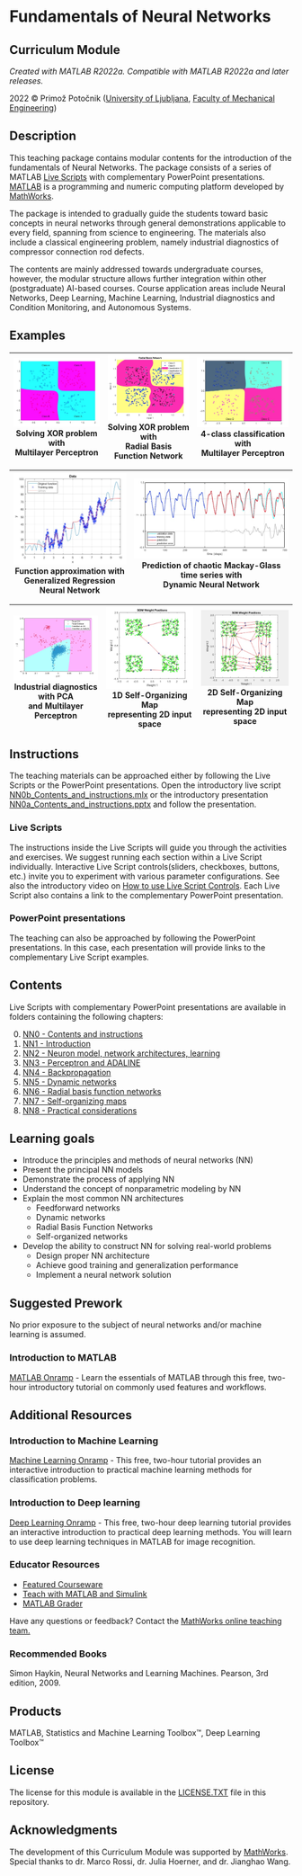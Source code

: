 # Fundamentals of Neural Networks

## Curriculum Module

_Created with MATLAB R2022a. Compatible with MATLAB R2022a and later releases._

2022 © Primož Potočnik ([University of Ljubljana](https://www.uni-lj.si/), [Faculty of Mechanical Engineering](https://www.fs.uni-lj.si/))

## Description

This teaching package contains modular contents for the introduction of the fundamentals of Neural Networks. The package consists of a series of MATLAB [Live Scripts](https://www.mathworks.com/products/matlab/live-editor.html) with complementary PowerPoint presentations. 
[MATLAB](https://www.mathworks.com/matlab) is a programming and numeric computing platform developed by [MathWorks](https://www.mathworks.com/company).

The package is intended to gradually guide the students toward basic concepts in neural networks through general demonstrations applicable to every field, spanning from science to engineering. The materials also include a classical engineering problem, namely industrial diagnostics of compressor connection rod defects.

The contents are mainly addressed towards undergraduate courses, however, the modular structure allows further integration within other (postgraduate) AI-based courses. Course application areas include Neural Networks, Deep Learning, Machine Learning, Industrial diagnostics and Condition Monitoring, and Autonomous Systems.

## Examples

| <img src="Images/net1.jpg" width="250"><br>Solving XOR problem with<br>Multilayer Perceptron | <img src="Images/net6.jpg" width="250"><br>Solving XOR problem with<br>Radial Basis Function Network | <img src="Images/net2.jpg" width="250"><br>4-class classification with<br>Multilayer Perceptron |
| ----------- | ----------- | ----------- |

| <img src="Images/net5.jpg" width="300"><br>Function approximation with<br>Generalized Regression Neural Network | <img src="Images/net4.jpg" width="475"><br>Prediction of chaotic Mackay-Glass time series with<br>Dynamic Neural Network  | 
| ----------- | ----------- |

| <img src="Images/net3.jpg" width="250"><br>Industrial diagnostics with PCA<br>and Multilayer Perceptron | <img src="Images/net7.jpg" width="250"><br>1D Self-Organizing Map<br>representing 2D input space | <img src="Images/net8.jpg" width="250"><br>2D Self-Organizing Map<br>representing 2D input space | 
| ----------- | ----------- | ----------- |

## Instructions

The teaching materials can be approached either by following the Live Scripts or the PowerPoint presentations. Open the introductory live script [NN0b\_Contents\_and\_instructions.mlx](NN0%20-%20Contents/NN0b_Contents_and_instructions.mlx) or the introductory presentation [NN0a\_Contents\_and\_instructions.pptx](NN0%20-%20Contents//NN0a_Contents_and_instructions.pptx) and follow the presentation.

### Live Scripts

The instructions inside the Live Scripts will guide you through the activities and exercises. We suggest running each section within a Live Script individually. 
Interactive Live Script controls(sliders, checkboxes, buttons, etc.) invite you to experiment with various parameter configurations. See also the introductory video on [How to use Live Script Controls](https://www.mathworks.com/support/search.html/videos/how-to-use-live-editor-controls-1569868241587.html).
Each Live Script also contains a link to the complementary PowerPoint presentation.

### PowerPoint presentations

The teaching can also be approached by following the PowerPoint presentations. In this case, each presentation will provide links to the complementary Live Script examples.

## Contents

Live Scripts with complementary PowerPoint presentations are available in folders containing the following chapters: 

0. [NN0 - Contents and instructions](./NN0%20-%20Contents/)
1. [NN1 - Introduction](./NN1%20-%20Introduction/)
2. [NN2 - Neuron model, network architectures, learning](./NN2%20-%20Neuron%20and%20architectures/)
3. [NN3 - Perceptron and ADALINE](./NN3%20-%20Perceptron%20and%20Adaline/)
4. [NN4 - Backpropagation](./NN4%20-%20Backpropagation/)
5. [NN5 - Dynamic networks](./NN5%20-%20Dynamic%20networks/)
6. [NN6 - Radial basis function networks](./NN6%20-%20RBFN/)
7. [NN7 - Self-organizing maps](./NN7%20-%20SOM/)
8. [NN8 - Practical considerations](./NN8%20-%20Practical/)

## Learning goals

- Introduce the principles and methods of neural networks (NN)
- Present the principal NN models
- Demonstrate the process of applying NN
- Understand the concept of nonparametric modeling by NN
- Explain the most common NN architectures
  - Feedforward networks
  - Dynamic networks
  - Radial Basis Function Networks
  - Self-organized networks
- Develop the ability to construct NN for solving real-world problems
  - Design proper NN architecture
  - Achieve good training and generalization performance
  - Implement a neural network solution

## Suggested Prework

No prior exposure to the subject of neural networks and/or machine learning is assumed.

### Introduction to MATLAB

[MATLAB Onramp](https://www.mathworks.com/learn/tutorials/matlab-onramp.html) - Learn the essentials of MATLAB through this free, two-hour introductory tutorial on commonly used features and workflows.

## Additional Resources

### Introduction to Machine Learning

[Machine Learning Onramp](https://www.mathworks.com/learn/tutorials/machine-learning-onramp.html) - This free, two-hour tutorial provides an interactive introduction to practical machine learning methods for classification problems.

### Introduction to Deep learning

[Deep Learning Onramp](https://www.mathworks.com/learn/tutorials/deep-learning-onramp.html) - This free, two-hour deep learning tutorial provides an interactive introduction to practical deep learning methods. You will learn to use deep learning techniques in MATLAB for image recognition.

### Educator Resources

- [Featured Courseware](https://www.mathworks.com/academia/courseware/course-materials.html)
- [Teach with MATLAB and Simulink](https://www.mathworks.com/academia/educators.html)
- [MATLAB Grader](https://www.mathworks.com/products/matlab-grader.html)

Have any questions or feedback? Contact the [MathWorks online teaching team.](mailto:onlineteaching@mathworks.com)

### Recommended Books

Simon Haykin, Neural Networks and Learning Machines. Pearson, 3rd edition, 2009.

## Products

MATLAB, Statistics and Machine Learning Toolbox™, Deep Learning Toolbox™

## License

The license for this module is available in the [LICENSE.TXT](LICENSE) file in this repository.

## Acknowledgments

The development of this Curriculum Module was supported by [MathWorks](https://www.mathworks.com/).
Special thanks to dr. Marco Rossi, dr. Julia Hoerner, and dr. Jianghao Wang.
